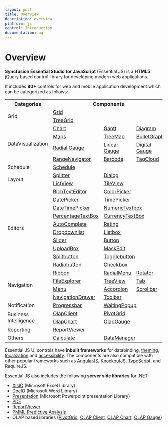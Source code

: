 ```yaml
---
layout: post
title: Overview
description: overview
platform: js
control: Introduction
documentation: ug
---
```


# Overview

**Syncfusion Essential Studio for JavaScript** (Essential JS) is a **HTML5** jQuery based control library for developing modern web applications. 

It includes **80+** controls for web and mobile application development which can be categorized as follows:


<table>
<tr>
<th>
Categories</th><th colspan = "3">
Components</th></tr>
<tr>
<td rowspan = "2">
Grid</td><td colspan = "3">
<a href="/js/grid/overview">Grid</a></td></tr>
<tr>
<td colspan = "3">
<a href="/js/treegrid/overview">TreeGrid</a></td></tr>
<tr>
<td rowspan = "4">
DataVisualization</td><td>
<a href="/js/chart/overview">Chart</a></td><td>
<a href="/js/gantt/overview">Gantt</a></td><td>
<a href="/js/diagram/overview">Diagram</a></td></tr>
<tr>
<td>
<a href="/js/maps/overview">Maps</a></td><td>
<a href="/js/treemap/overview">TreeMap</a></td><td>
<a href="/js/bulletgraph/overview">BulletGraph</a></td></tr>
<tr>
<td>
<a href="/js/circulargauge/overview">Radial Gauge</a></td><td>
<a href="/js/lineargauge/overview">Linear Gauge</a></td><td>
<a href="/js/digitalgauge/overview">Digital Gauge</a></td></tr>
<tr>
<td>
<a href="/js/rangenavigator/overview">RangeNavigator</a></td><td>
<a href="/js/barcode/overview">Barcode</a></td><td>
<a href="/js/tagcloud/overview">TagCloud</a></td></tr>
<tr><td>
Schedule</td><td colspan = "3">
<a href="/js/schedule/overview">Schedule</a></td></tr>
<tr>
<td rowspan = "2">
Layout</td><td>
<a href="/js/splitter/overview">Splitter</a></td><td colspan = "2">
<a href="/js/dialog/overview">Dialog</a></td></tr>
<tr>
<td>
<a href="/js/listview/overview">ListView</a></td><td colspan = "2">
<a href="/js/tileview/overview">TileView</a></td></tr>
<tr>
<td rowspan = "10">
Editors</td><td>
<a href="/js/richtexteditor/overview">RichTextEditor</a></td><td colspan = "2">
<a href="/js/colorpicker/overview">ColorPicker</a></td></tr>
<tr>
<td>
<a href="/js/datepicker/overview">DatePicker</a></td><td colspan = "2">
<a href="/js/timepicker/overview">TimePicker</a></td></tr>
<tr>
<td>
<a href="/js/datetimepicker/overview">DateTimePicker</a></td><td colspan = "2">
<a href="/js/numerictextbox/overview">NumericTextbox </a></td></tr>
<tr>
<td>
<a href="/js/percentagetextbox/overview">PercentageTextBox</a></td><td colspan = "2">
<a href="/js/currency/overview">CurrencyTextBox</a></td></tr>
<tr>
<td>
<a href="/js/autocomplete/overview">AutoComplete</a></td><td colspan = "2">
<a href="/js/rating/overview">Rating</a></td></tr>
<tr>
<td>
<a href="/js/dropdownlist/overview">Dropdownlist</a></td><td colspan = "2">
<a href="/js/listbox/overview">Listbox</a></td></tr>
<tr>
<td>
<a href="/js/slider/overview">Slider</a></td><td colspan = "2">
<a href="/js/button/overview">Button</a></td></tr>
<tr>
<td>
<a href="/js/uploadbox/overview">UploadBox</a></td><td colspan = "2">
<a href="/js/maskedit/overview">MaskEdit</a></td></tr>
<tr>
<td>
<a href="/js/splitbutton/overview">Splitbutton</a></td><td colspan = "2">
<a href="/js/togglebutton/overview">Togglebutton</a></td></tr>
<tr>
<td>
<a href="/js/radiobutton/overview">Radiobutton</a></td><td colspan = "2">
<a href="/js/checkbox/overview">Checkbox</a></td></tr>

<tr>
<td rowspan = "4">
Navigation</td><td>
<a href="/js/ribbon/overview">Ribbon</a></td><td>
<a href="/js/radialmenu/overview">RadialMenu</a></td><td>
<a href="/js/rotator/overview">Rotator</a></td></tr>
<tr>
<td>
<a href="/js/fileexplorer/overview">FileExplorer</a></td><td>
<a href="/js/treeview/overview">TreeView</a></td><td>
<a href="/js/tab/overview">Tab</a></td></tr>
<tr>
<td>
<a href="/js/menu/overview">Menu</a></td><td>
<a href="/js/accordion/overview">Accordion</a></td><td>
<a href="/js/scroller/overview">Scrollbar</a></td></tr>
<tr>
<td>
<a href="/js/navigationdrawer/overview">NavigationDrawer</a></td><td colspan = "2">
<a href="/js/toolbar/overview">Toolbar</a></td></tr>
<tr>
<td>
Notification</td><td>
<a href="/js/progressbar/overview">Progressbar</a></td><td colspan = "2">
<a href="/js/waitingpopup/overview">WaitingPopup</a></td></tr>
<tr>
<td rowspan = "2">
Business Intelligence</td><td>
<a href="/js/olapclient/overview">OlapClient</a></td><td colspan = "2">
<a href="/js/pivotgrid/overview">PivotGrid</a></td></tr>
<tr>
<td>
<a href="/js/olapchart/overview">OlapChart</a></td><td colspan = "2">
<a href="/js/olapgauge/overview">OlapGauge</a></td></tr>
<tr>
<td>
Reporting</td><td colspan = "3">
<a href="/js/reportviewer/overview">ReportViewer</a></td></tr>
<tr>
<td>
Others</td><td>
<a href="/js/calculate/overview">Calculate</a></td><td colspan = "2">
<a href="/js/DataManager/overview">DataManager</a></td></tr>
</table>

Essential JS UI controls have **inbuilt frameworks** for databinding, [theming](/js/theming-in-essential-javascript-components), [localization](/js/localization) and [accessibility](/js/accessibility). The components are also compatible with other popular frameworks such as [AngularJS](/js/angularjs), [KnockoutJS](/js/knockoutjs), [TypeScript](/js/typescript), and RequireJS.

Essential JS also includes the following **server side libraries** for .NET:

* [XlsIO](http://help.syncfusion.com/ug/js/index.html#!Documents/xlsio.htm) (Microsoft Excel Library)
* [DocIO](http://help.syncfusion.com/ug/js/index.html#!Documents/overview19.htm) (Microsoft Word Library)
* [Presentation](http://help.syncfusion.com/ug/js/index.html#!Documents/overview37.htm) (Microsoft Powerpoint presentation Library)
* [PDF](http://help.syncfusion.com/ug/js/index.html#!Documents/overview36.htm)
* [ReportViewer](/js/reportviewer/overview)
* [PMML Predictive Analysis](http://help.syncfusion.com/predictive-analytics)
* OLAP based libraries ([PivotGrid](/js/pivotgrid/overview), [OLAP Client](/js/olapclient/overview), [OLAP Chart](/js/olapchart/overview), [OLAP Gauge](/js/olapgauge/overview))


